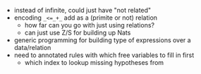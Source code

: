- instead of infinite, could just have "not related"
- encoding `_<=_+_` add as a (primite or not) relation 
  - how far can you go with just using relations?
  - can just use Z/S for building up Nats
- generic programming for building type of expressions over a data/relation
- need to annotated rules with which free variables to fill in first 
  - which index to lookup missing hypotheses from 


